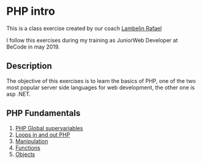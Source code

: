 # PHP intro

This is a class exercise created by our coach [Lambelin Rafael](https://github.com/rafaello104)

I follow this exercises during my training as JuniorWeb Developer at BeCode in may 2019.

## Description

The objective of this exercises is to learn the basics of PHP, one of the two most popular server side languages for web development, the other one is asp .NET.

## PHP Fundamentals

1. [PHP Global supervariables](Working-Files/Global%20supervariables)
2. [Loops in and out PHP](Working-Files/Loops)
3. [Manipulation](Working-Files/Manipulation)
4. [Functions](Working-Files/Functions)
5. [Objects](Working-Files/Objects)
